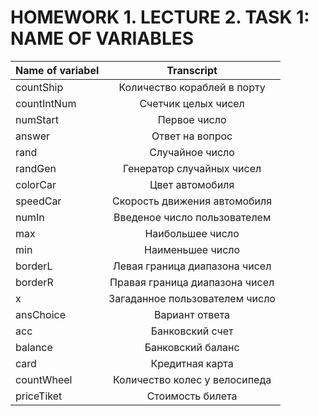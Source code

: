 # HOMEWORK 1. LECTURE 2. TASK 1: NAME OF VARIABLES
|Name of variabel|Transcript|
|:----|:----:|
|countShip|Количество кораблей в порту|
|countIntNum|Счетчик целых чисел|
|numStart|Первое число|
|answer|Ответ на вопрос|
|rand|Случайное число|
|randGen|Генератор случайных чисел|
|colorCar|Цвет автомобиля|
|speedCar|Скорость движения автомобиля|
|numIn|Введеное число пользователем|
|max|Наибольшее число|
|min|Наименьшее число|
|borderL|Левая граница диапазона чисел|
|borderR|Правая граница диапазона чисел|
|x|Загаданное пользователем число|
|ansChoice|Вариант ответа|
|acc|Банковский счет|
|balance|Банковский баланс|
|card|Кредитная карта|
|countWheel|Количество колес у велосипеда|
|priceTiket|Стоимость билета|    
